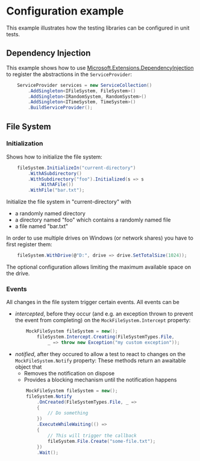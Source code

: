 # Configuration example
This example illustrates how the testing libraries can be configured in unit tests.

## Dependency Injection
This example shows how to use [Microsoft.Extensions.DependencyInjection](https://www.nuget.org/packages/Microsoft.Extensions.DependencyInjection) to register the abstractions in the `ServiceProvider`:
```csharp
    ServiceProvider services = new ServiceCollection()
        .AddSingleton<IFileSystem, FileSystem>()
        .AddSingleton<IRandomSystem, RandomSystem>()
        .AddSingleton<ITimeSystem, TimeSystem>()
        .BuildServiceProvider();
```

## File System

### Initialization
Shows how to initialize the file system:
```csharp
    fileSystem.InitializeIn("current-directory")
        .WithASubdirectory()
        .WithSubdirectory("foo").Initialized(s => s
            .WithAFile())
        .WithFile("bar.txt");
```
Initialize the file system in "current-directory" with
 - a randomly named directory
 - a directory named "foo" which contains a randomly named file
 - a file named "bar.txt"

 In order to use multiple drives on Windows (or network shares) you have to first register them:
 ```csharp
     fileSystem.WithDrive(@"D:", drive => drive.SetTotalSize(1024));
 ```
 The optional configuration allows limiting the maximum available space on the drive.

 ### Events
 All changes in the file system trigger certain events. All events can be
 - *intercepted*, before they occur (and e.g. an exception thrown to prevent the event from completing) on the `MockFileSystem.Intercept` property:
   ```csharp
       MockFileSystem fileSystem = new();
           fileSystem.Intercept.Creating(FileSystemTypes.File,
               _ => throw new Exception("my custom exception"));
   ```
 - *notified*, after they occured to allow a test to react to changes on the `MockFileSystem.Notify` property:
   These methods return an awaitable object that
   - Removes the notification on dispose
   - Provides a blocking mechanism until the notification happens
   ```csharp
       MockFileSystem fileSystem = new();
       fileSystem.Notify
           .OnCreated(FileSystemTypes.File, _ =>
           {
               // Do something
           })
           .ExecuteWhileWaiting(() =>
           {
               // This will trigger the callback
               fileSystem.File.Create("some-file.txt");
           })
           .Wait();
   ```

